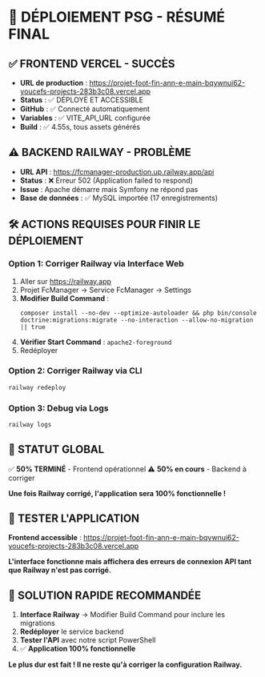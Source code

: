 # 🎉 DÉPLOIEMENT PSG - RÉSUMÉ FINAL

## ✅ **FRONTEND VERCEL - SUCCÈS**
- **URL de production** : https://projet-foot-fin-ann-e-main-bqywnui62-youcefs-projects-283b3c08.vercel.app
- **Status** : ✅ DÉPLOYÉ ET ACCESSIBLE
- **GitHub** : ✅ Connecté automatiquement
- **Variables** : ✅ VITE_API_URL configurée
- **Build** : ✅ 4.55s, tous assets générés

## ⚠️ **BACKEND RAILWAY - PROBLÈME**
- **URL API** : https://fcmanager-production.up.railway.app/api  
- **Status** : ❌ Erreur 502 (Application failed to respond)
- **Issue** : Apache démarre mais Symfony ne répond pas
- **Base de données** : ✅ MySQL importée (17 enregistrements)

## 🛠️ **ACTIONS REQUISES POUR FINIR LE DÉPLOIEMENT**

### Option 1: Corriger Railway via Interface Web
1. Aller sur https://railway.app
2. Projet FcManager → Service FcManager → Settings
3. **Modifier Build Command** :
   ```
   composer install --no-dev --optimize-autoloader && php bin/console doctrine:migrations:migrate --no-interaction --allow-no-migration || true
   ```
4. **Vérifier Start Command** : `apache2-foreground`
5. Redéployer

### Option 2: Corriger Railway via CLI
```powershell
railway redeploy
```

### Option 3: Debug via Logs
```powershell
railway logs
```

## 🎯 **STATUT GLOBAL**

✅ **50% TERMINÉ** - Frontend opérationnel
⚠️ **50% en cours** - Backend à corriger

**Une fois Railway corrigé, l'application sera 100% fonctionnelle !**

## 📱 **TESTER L'APPLICATION**

**Frontend accessible** : https://projet-foot-fin-ann-e-main-bqywnui62-youcefs-projects-283b3c08.vercel.app

**L'interface fonctionne mais affichera des erreurs de connexion API tant que Railway n'est pas corrigé.**

## 🔧 **SOLUTION RAPIDE RECOMMANDÉE**

1. **Interface Railway** → Modifier Build Command pour inclure les migrations
2. **Redéployer** le service backend
3. **Tester l'API** avec notre script PowerShell
4. ✅ **Application 100% fonctionnelle**

**Le plus dur est fait ! Il ne reste qu'à corriger la configuration Railway.**
